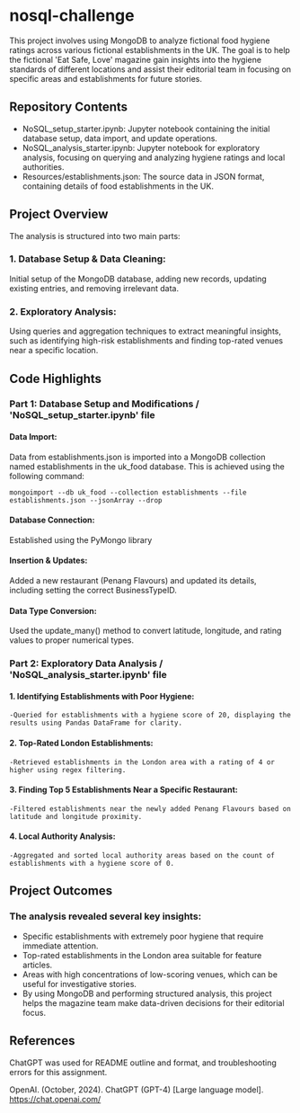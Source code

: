 # nosql-challenge

This project involves using MongoDB to analyze fictional food hygiene ratings across various fictional establishments in the UK. The goal is to help the fictional 'Eat Safe, Love' magazine gain insights into the hygiene standards of different locations and assist their editorial team in focusing on specific areas and establishments for future stories.

## Repository Contents

- NoSQL_setup_starter.ipynb: Jupyter notebook containing the initial database setup, data import, and update operations.
- NoSQL_analysis_starter.ipynb: Jupyter notebook for exploratory analysis, focusing on querying and analyzing hygiene ratings and local authorities.
- Resources/establishments.json: The source data in JSON format, containing details of food establishments in the UK.



## Project Overview
The analysis is structured into two main parts:

### 1. Database Setup & Data Cleaning: 
Initial setup of the MongoDB database, adding new records, updating existing entries, and removing irrelevant data.

### 2. Exploratory Analysis: 
Using queries and aggregation techniques to extract meaningful insights, such as identifying high-risk establishments and finding top-rated venues near a specific location.

## Code Highlights

### Part 1: Database Setup and Modifications / 'NoSQL_setup_starter.ipynb' file

#### Data Import: 
Data from establishments.json is imported into a MongoDB collection named establishments in the uk_food database. This is achieved using the following command:

    mongoimport --db uk_food --collection establishments --file establishments.json --jsonArray --drop
 
#### Database Connection: 
Established using the PyMongo library

#### Insertion & Updates: 
Added a new restaurant (Penang Flavours) and updated its details, including setting the correct BusinessTypeID.

#### Data Type Conversion: 
Used the update_many() method to convert latitude, longitude, and rating values to proper numerical types.

### Part 2: Exploratory Data Analysis / 'NoSQL_analysis_starter.ipynb' file

#### 1. Identifying Establishments with Poor Hygiene:
    -Queried for establishments with a hygiene score of 20, displaying the results using Pandas DataFrame for clarity.

#### 2. Top-Rated London Establishments:
    -Retrieved establishments in the London area with a rating of 4 or higher using regex filtering.

#### 3. Finding Top 5 Establishments Near a Specific Restaurant:
    -Filtered establishments near the newly added Penang Flavours based on latitude and longitude proximity.

#### 4. Local Authority Analysis:
    -Aggregated and sorted local authority areas based on the count of establishments with a hygiene score of 0.

## Project Outcomes

### The analysis revealed several key insights:

- Specific establishments with extremely poor hygiene that require immediate attention.
- Top-rated establishments in the London area suitable for feature articles.
- Areas with high concentrations of low-scoring venues, which can be useful for investigative stories.
- By using MongoDB and performing structured analysis, this project helps the magazine team make data-driven decisions for their editorial focus.


## References

ChatGPT was used for README outline and format, and troubleshooting errors for this assignment.

OpenAI. (October, 2024). ChatGPT (GPT-4) [Large language model]. https://chat.openai.com/
